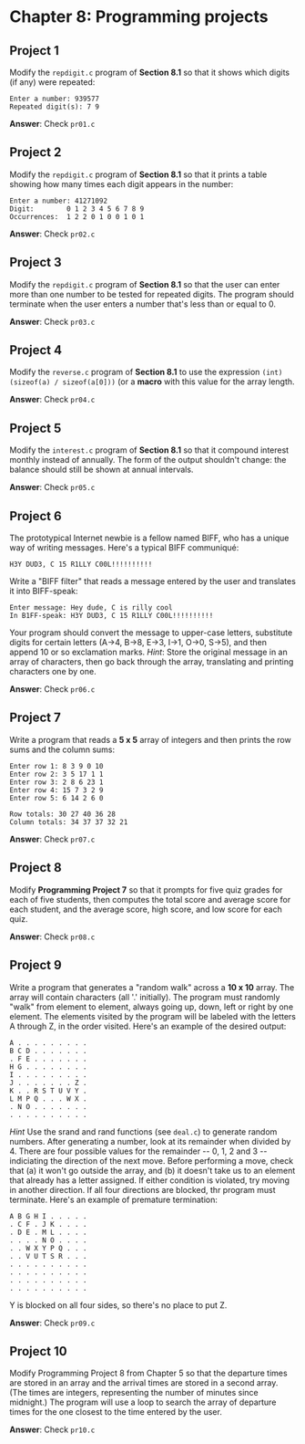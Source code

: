 # Chapter 8: Programming projects

## Project 1
Modify the ``repdigit.c`` program of **Section 8.1** so that it shows which digits (if any) were repeated:
```
Enter a number: 939577
Repeated digit(s): 7 9
```
**Answer**: Check ``pr01.c``

## Project 2
Modify the ``repdigit.c`` program of **Section 8.1** so that it prints a table showing how many times each digit appears in the number:
```
Enter a number: 41271092
Digit:        0 1 2 3 4 5 6 7 8 9
Occurrences:  1 2 2 0 1 0 0 1 0 1
```
**Answer**: Check ``pr02.c``

## Project 3
Modify the `repdigit.c` program of **Section 8.1** so that the user can enter more than one number to be tested for repeated digits. The program should terminate when the user enters a number that's less than or equal to 0.

**Answer**: Check ``pr03.c``

## Project 4
Modify the `reverse.c` program of **Section 8.1** to use the expression `(int) (sizeof(a) / sizeof(a[0]))` (or a **macro** with this value for the array length.

**Answer**: Check ``pr04.c``

## Project 5
Modify the `interest.c` program of **Section 8.1** so that it compound interest monthly instead of annually. The form of the output shouldn't change: the balance should still be shown at annual intervals.

**Answer**: Check ``pr05.c``

## Project 6
The prototypical Internet newbie is a fellow named BIFF, who has a unique way of writing messages. Here's a typical BIFF communiqué:
```
H3Y DUD3, C 15 R1LLY C00L!!!!!!!!!!
```

Write a "BIFF filter" that reads a message entered by the user and translates it into BIFF-speak:
```
Enter message: Hey dude, C is rilly cool
In B1FF-speak: H3Y DUD3, C 15 R1LLY C00L!!!!!!!!!!
```

Your program should convert the message to upper-case letters, substitute digits for certain letters (A→4, B→8, E→3, I→1, O→0, S→5), and then append 10 or so exclamation marks. *Hint*: Store the original message in an array of characters, then go back through the array, translating and printing characters one by one.

**Answer**: Check `pr06.c`

## Project 7
Write a program that reads a **5 x 5** array of integers and then prints the row sums and the column sums:

```
Enter row 1: 8 3 9 0 10
Enter row 2: 3 5 17 1 1
Enter row 3: 2 8 6 23 1
Enter row 4: 15 7 3 2 9
Enter row 5: 6 14 2 6 0

Row totals: 30 27 40 36 28
Column totals: 34 37 37 32 21
```

**Answer**: Check `pr07.c`

## Project 8
Modify **Programming Project 7** so that it prompts for five quiz grades for each of five students, then computes the total score and average score for each student, and the average score, high score, and low score for each quiz.


**Answer**: Check `pr08.c`

## Project 9
Write a program that generates a "random walk" across a **10 x 10** array. The array will contain characters (all '.' initially). The program must randomly "walk" from element to element, always going up, down, left or right by one element. The elements visited by the program will be labeled with the letters A through Z, in the order visited. Here's an example of the desired output:
```
A . . . . . . . . .
B C D . . . . . . .
. F E . . . . . . .
H G . . . . . . . .
I . . . . . . . . .
J . . . . . . . Z .
K . . R S T U V Y .
L M P Q . . . W X .
. N O . . . . . . .
. . . . . . . . . .
```

*Hint* Use the srand and rand functions (see `deal.c`) to generate random numbers. After generating a number, look at its remainder when divided by 4. There are four possible values for the remainder -- 0, 1, 2 and 3 -- indiciating the direction of the next move. Before performing a move, check that (a) it won't go outside the array, and (b) it doesn't take us to an element that already has a letter assigned. If either condition is violated, try moving in another direction. If all four directions are blocked, thr program must terminate. Here's an example of premature termination:
```
A B G H I . . . . .
. C F . J K . . . .
. D E . M L . . . .
. . . . N O . . . .
. . W X Y P Q . . .
. . V U T S R . . .
. . . . . . . . . .
. . . . . . . . . .
. . . . . . . . . .
. . . . . . . . . .
```

Y is blocked on all four sides, so there's no place to put Z.

**Answer**: Check `pr09.c`

## Project 10
Modify Programming Project 8 from Chapter 5 so that the departure times are stored in an array and the arrival times are stored in a second array. (The times are integers, representing the number of minutes since midnight.) The program will use a loop to search the array of departure times for the one closest to the time entered by the user.

**Answer**: Check `pr10.c`
